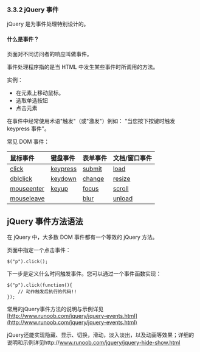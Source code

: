 ### 3.3.2 jQuery 事件

jQuery 是为事件处理特别设计的。

#### 什么是事件？

页面对不同访问者的响应叫做事件。

事件处理程序指的是当 HTML 中发生某些事件时所调用的方法。

实例：

* 在元素上移动鼠标。
* 选取单选按钮
* 点击元素

在事件中经常使用术语"触发"（或"激发"）例如： "当您按下按键时触发 keypress 事件"。

常见 DOM 事件：

| 鼠标事件 | 键盘事件 | 表单事件 | 文档/窗口事件 |
| :--- | :--- | :--- | :--- |
| [click](http://www.runoob.com/jquery/event-click.html) | [keypress](http://www.runoob.com/jquery/event-keypress.html) | [submit](http://www.runoob.com/jquery/event-submit.html) | [load](http://www.runoob.com/jquery/event-load.html) |
| [dblclick](http://www.runoob.com/jquery/event-dblclick.html) | [keydown](http://www.runoob.com/jquery/event-keydown.html) | [change](http://www.runoob.com/jquery/event-change.html) | [resize](http://www.runoob.com/jquery/event-resize.html) |
| [mouseenter](http://www.runoob.com/jquery/event-mouseenter.html) | [keyup](http://www.runoob.com/jquery/event-keyup.html) | [focus](http://www.runoob.com/jquery/event-focus.html) | [scroll](http://www.runoob.com/jquery/event-scroll.html) |
| [mouseleave](http://www.runoob.com/jquery/event-mouseleave.html) |  | [blur](http://www.runoob.com/jquery/event-blur.html) | [unload](http://www.runoob.com/jquery/event-unload.html) |

## jQuery 事件方法语法

在 jQuery 中，大多数 DOM 事件都有一个等效的 jQuery 方法。

页面中指定一个点击事件：

```
$("p").click();
```

下一步是定义什么时间触发事件。您可以通过一个事件函数实现：

```
$("p").click(function(){
    // 动作触发后执行的代码!!
});
```

常用的jQuery事件方法的说明与示例详见[http://www.runoob.com/jquery/jquery-events.html](http://www.runoob.com/jquery/jquery-events.html)

jQuery还能实现隐藏、显示、切换，滑动，淡入淡出，以及动画等效果；详细的说明和示例详见http://www.runoob.com/jquery/jquery-hide-show.html

